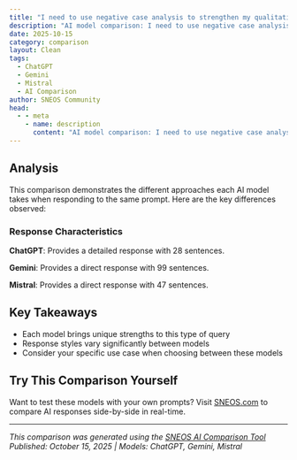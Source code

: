 ```yaml
---
title: "I need to use negative case analysis to strengthen my qualitative findings. Help me: 1) Actively search for cases that don't fit emerging patterns"
description: "AI model comparison: I need to use negative case analysis to strengthen my qualitative findings. Help me: 1) Actively sea..."
date: 2025-10-15
category: comparison
layout: Clean
tags:
  - ChatGPT
  - Gemini
  - Mistral
  - AI Comparison
author: SNEOS Community
head:
  - - meta
    - name: description
      content: "AI model comparison: I need to use negative case analysis to strengthen my qualitative findings. Help me: 1) Actively search for cases that d..."
---
```


<ChatComparison
  title="I need to use negative case analysis to strengthen my qualitative findings. Help me: 1) Actively search for cases that don't fit emerging patterns"
  prompt="I need to use negative case analysis to strengthen my qualitative findings. Help me: 1) Actively search for cases that don't fit emerging patterns"
  :responses='{"ChatGPT": "Negative case analysis is a valuable method in qualitative research that helps strengthen your findings by identifying and understanding cases that diverge from emerging patterns or themes. Here\u2019s a step-by-step guide on how to actively search for cases that do not fit your emerging patterns:\n\n### Step 1: Review Your Data\n- **Examine Initial Codes/Themes:** Look at the themes and patterns that have emerged from your data. Ensure you have a clear understanding of these patterns.\n- **Create a Codebook:** List down the codes and themes that encapsulate the dominant patterns in your data. This will serve as the reference point for identifying negative cases.\n\n### Step 2: Identify Potential Negative Cases\n- **Scan Existing Data:** Go through your data set (interviews, focus groups, observations, etc.) looking for instances that contradict or do not align with the established themes. Pay special attention to:\n  - Outliers in interview transcripts.\n  - Participants who express divergent views or experiences.\n  - Cases that offer different perspectives that haven\u0027t been captured in your themes.\n  \n- **Compare Against Patterns:** For each emerging theme, ask yourself:\n  - \u0022Are there specific cases or participants that exhibit contrasting views or experiences?\u0022\n  - \u0022Where do the findings not hold true?\u0022\n\n### Step 3: Seek Out Additional Data\n- **Explore Alternative Perspectives:**\n  - Conduct follow-up interviews with participants who you know have different views.\n  - Interview new participants who might offer dissenting opinions or experiences.\n  \n- **Use Snowball Sampling:** Ask your current participants if they know others who may have different experiences related to your research question.\n\n- **Focus on Demographic Variation:** If your sample includes a diverse population, consider how various demographic factors may influence different perspectives. \n\n### Step 4: Engage in Member Checking\n- **Present Findings to Participants:** Share your findings or themes with a subset of participants and ask for their feedback. Are there any perspectives they believe were overlooked?\n\n### Step 5: Utilize Literature as a Guide\n- **Review Existing Research:** Look for studies in your field that contradict or highlight different outcomes from those you\u0027re observing. This might guide you to find cases that don\u2019t fit your emerging findings.\n\n### Step 6: Data Analysis for Negative Cases \n- **Deepen Analysis:** Once you have identified any negative cases, analyze them in-depth. Consider the context and unique factors contributing to these experiences. \n\n- **Document Findings:** Clearly document where and how these negative cases do not align with your main findings. \n\n### Step 7: Integrate Negative Cases into Findings\n- **Contrast with Positive Cases:** Describe the negative cases alongside the positive cases. Discuss why these cases are divergent and how they contribute to a more nuanced understanding of your overall findings.\n  \n- **Revise Themes if Necessary:** Consider whether your emerging patterns need to be refined or adjusted based on what you have learned from the negative cases.\n\n### Conclusion\nUsing negative case analysis not only helps strengthen your qualitative findings by providing a balanced perspective but also enhances your credibility as a researcher. By acknowledging and exploring cases that do not fit your patterns, you can deepen your understanding and provide richer insights into your research topic.", "Gemini": "Negative Case Analysis is a cornerstone of rigorous qualitative research. It\u0027s not about discrediting your findings, but about making them more robust, nuanced, and credible by actively seeking out data that challenges your initial assumptions or emerging patterns. It helps you identify the boundaries of your themes, understand exceptions, and refine your theoretical propositions.\n\nHere\u0027s how to actively search for cases that don\u0027t fit emerging patterns, along with what to do once you find them:\n\n## 1) Actively Search for Cases that Don\u0027t Fit Emerging Patterns\n\nThis phase requires a deliberate and systematic approach. You can\u0027t just skim the surface; you need to dive deep back into your raw data with a critical, questioning mindset.\n\n**A. Before You Search: Clearly Articulate Your Emerging Patterns**\n\nYou can\u0027t find what doesn\u0027t fit if you don\u0027t know what *does* fit.\n\n1.  **Summarize Your Current Findings:** What are your main themes, categories, or provisional hypotheses? Write them down clearly and concisely. For example:\n    *   \u0022Emerging pattern: Employees in Company X consistently report that \u0027flexible working hours\u0027 are the most valued benefit.\u0022\n    *   \u0022Emerging theme: Participants frame their experience with the new policy as \u0027disempowering\u0027 due to lack of consultation.\u0022\n    *   \u0022Provisional hypothesis: The transition to remote work has universally led to increased feelings of isolation among team members.\u0022\n\n2.  **Identify Potential Points of Contradiction:** For each pattern, mentally (or literally) ask:\n    *   \u0022What would a case look like that *doesn\u0027t* fit this pattern?\u0022\n    *   \u0022What would someone say or do if this pattern were *not* true for them?\u0022\n    *   \u0022Are there any circumstances under which this pattern might *not* hold?\u0022\n\n**B. The Active Search: Techniques for Unearthing Disconfirming Evidence**\n\nNow, go back to your raw data (interview transcripts, field notes, observation logs, documents, survey open-ends, etc.) with these specific strategies:\n\n1.  **Systematic Re-Review of All Data:**\n    *   **Don\u0027t just look at the data you\u0027ve already coded as fitting.** Go back to *every piece* of data, especially those that were lightly coded, uncoded, or seemed \u0022off\u0022 during initial passes.\n    *   Read entire transcripts or documents again, not just excerpts. Context is crucial.\n\n2.  **Ask Disconfirming Questions for Each Pattern:**\n    *   For the \u0022flexible working hours\u0022 example:\n        *   \u0022Is there anyone who *doesn\u0027t* value flexible hours as their top benefit?\u0022\n        *   \u0022Did anyone mention *other* benefits as being *more important*?\u0022\n        *   \u0022Are there specific situations (e.g., life stage, role, tenure) where flexible hours *aren\u0027t* a priority?\u0022\n    *   For the \u0022disempowering policy\u0022 example:\n        *   \u0022Did anyone express feelings of *empowerment* or *neutrality* regarding the new policy?\u0022\n        *   \u0022Are there instances where consultation *did* happen, or wasn\u0027t perceived as necessary?\u0022\n        *   \u0022Could someone interpret the lack of consultation positively (e.g., \u0027they trust us to adapt\u0027)?\u0022\n\n3.  **Scrutinize \u0022Weak,\u0022 \u0022Unclear,\u0022 or \u0022Outlier\u0022 Codes/Tags:**\n    *   Many qualitative software programs allow you to see where codes have low frequency or where a case only has one or two codes associated with it. Don\u0027t dismiss these as anomalies. They are potential negative cases.\n    *   Look at excerpts you marked as \u0022interesting,\u0022 \u0022confusing,\u0022 \u0022contradictory,\u0022 or \u0022unusual\u0022 during your initial coding.\n\n4.  **Look for Direct Contradictions:**\n    *   Search for explicit statements that directly refute an emerging pattern.\n    *   Example: If a pattern suggests \u0022managers are always supportive,\u0022 look for statements like \u0022My manager is completely unsupportive.\u0022\n\n5.  **Pay Attention to Nuance and Qualifiers:**\n    *   Even if a case generally fits a pattern, listen for \u0022but,\u0022 \u0022however,\u0022 \u0022except for,\u0022 \u0022unless,\u0022 or other conditional language that limits the scope of your pattern. This isn\u0027t a full negative case, but it helps refine the *boundary conditions*.\n    *   Example: \u0022Flexible hours are great, *but only if it doesn\u0027t mean working longer into the evening*.\u0022\n\n6.  **Consider Absence or Silence:**\n    *   If a pattern suggests something *should* be present, look for cases where it\u0027s conspicuously absent.\n    *   Example: If \u0022team collaboration\u0022 is a key theme, look for interviews where it\u0027s *never mentioned*, even when prompted about teamwork. The absence might be a negative case.\n\n7.  **Examine Subgroups or Demographics:**\n    *   Is your pattern universal across all participant groups (e.g., age, gender, role, experience level, location)? Segment your data and check for differences.\n    *   Example: While \u0022flexible hours\u0022 is generally valued, perhaps younger, single employees prioritize career advancement more, while older employees with families prioritize flexibility.\n\n8.  **Utilize Your Qualitative Software (if applicable):**\n    *   **Keyword searches:** Search for terms that would indicate a contradiction (e.g., \u0022dislike,\u0022 \u0022don\u0027t agree,\u0022 \u0022not important,\u0022 \u0022opposite,\u0022 \u0022never\u0022).\n    *   **Code combination queries:** Look for cases that *have* one code but *lack* another related code you\u0027d expect to see together. Or, look for cases that have two *seemingly contradictory* codes.\n    *   **Matrix queries:** Compare themes across different demographic variables.\n\n9.  **Peer Debriefing / Second Coder:**\n    *   Ask a colleague to review your emerging patterns and then independently look through a subset of your data specifically searching for disconfirming evidence. Fresh eyes are excellent at spotting what you might have overlooked due to confirmation bias.\n\n---\n\n## What to Do After You Find a Negative Case\n\nFinding a negative case is just the beginning. The real work is in analyzing it and using it to strengthen your findings.\n\n1.  **Document the Negative Case Thoroughly:**\n    *   Record the specific data point (quote, observation, document excerpt).\n    *   Note the participant/source, context, and why it contradicts your pattern.\n    *   Create a dedicated space (a log, a specific code, a memo) for your negative cases.\n\n2.  **Analyze the Negative Case Deeply:**\n    *   **Why is it different?** What unique characteristics does this participant, situation, or context have that might explain why it doesn\u0027t fit the general pattern?\n    *   **Is it a true exception, or a sign of a new, emerging pattern?** Is this a one-off, or might there be other similar cases that you haven\u0027t fully recognized yet?\n    *   **Does it highlight missing variables?** Did you overlook a crucial factor that explains the difference?\n\n3.  **Re-Evaluate and Refine Your Original Pattern/Theory:**\n    *   **Refine the Pattern:** Add nuance, conditions, or qualifiers to your original pattern.\n        *   *Original:* \u0022Employees value flexible working hours above all.\u0022\n        *   *Refined:* \u0022While flexible working hours are highly valued by most employees, particularly those with childcare responsibilities, job security and competitive salary take precedence for others, especially during periods of economic uncertainty.\u0022\n    *   **Identify Boundary Conditions:** Clearly state the circumstances under which your pattern *does* and *does not* hold true. This significantly increases the precision of your findings.\n        *   \u0022The disempowering effect of the new policy is particularly pronounced in departments where staff previously had high levels of autonomy and were accustomed to extensive consultation.\u0022\n    *   **Modify or Develop New Categories/Themes:** The negative case might be so distinct that it warrants the creation of an entirely new category or theme.\n    *   **Reframe Your Understanding:** Sometimes, a negative case forces you to look at your data from a completely different perspective, leading to a more profound theoretical insight.\n\n4.  **Look for More Like It (Re-cycle):**\n    *   Once you understand *why* a negative case is negative, go back through all your data again, specifically looking for other cases with similar characteristics or expressions. You might find that what seemed like an isolated anomaly is actually part of a smaller, but still significant, pattern.\n\n5.  **Integrate Negative Cases into Your Findings:**\n    *   Don\u0027t hide them! Explicitly discuss how you searched for and analyzed negative cases in your methodology section.\n    *   In your discussion of findings, present the nuances and complexities that negative cases revealed. This demonstrates rigor and thoughtfulness, enhancing the credibility and trustworthiness of your research.\n\nBy actively engaging in negative case analysis, you move beyond simply describing what you see to deeply understanding *why* certain patterns exist, their limitations, and the conditions under which they operate. This makes your qualitative findings far more robust and compelling.", "Mistral": "Negative case analysis is a powerful tool in qualitative research to ensure that your findings are robust and well-rounded. By actively searching for cases that don\u0027t fit emerging patterns, you can identify exceptions, refine your theories, and enhance the credibility of your conclusions. Here\u2019s a step-by-step guide to help you with this process:\n\n### 1. Actively Search for Cases That Don\u0027t Fit Emerging Patterns\n\n#### Step 1: Identify Emerging Patterns\n- **Review Your Data**: Start by thoroughly reviewing your data to identify common themes, patterns, and trends.\n- **Categorize Findings**: Organize your findings into categories or themes. This will help you see the dominant patterns more clearly.\n\n#### Step 2: Define What Constitutes a Negative Case\n- **Criteria for Negative Cases**: Clearly define what would constitute a negative case. This could be data points that contradict your emerging patterns or cases that don\u0027t fit neatly into your categories.\n- **Operational Definitions**: Develop operational definitions for negative cases to ensure consistency in your analysis.\n\n#### Step 3: Systematically Search for Negative Cases\n- **Data Sources**: Look through all your data sources, including interviews, observations, documents, and any other qualitative data you have collected.\n- **Keywords and Phrases**: Use keywords and phrases that might indicate negative cases. For example, if your pattern is about positive outcomes, look for words like \u0022failure,\u0022 \u0022challenge,\u0022 or \u0022problem.\u0022\n- **Outliers**: Pay special attention to outliers or anomalies in your data. These can often be negative cases.\n\n#### Step 4: Document Negative Cases\n- **Detailed Notes**: Keep detailed notes on each negative case you identify. Include the context, the specific data points, and any relevant quotes or observations.\n- **Comparison**: Compare negative cases with the dominant patterns to understand how and why they differ.\n\n#### Step 5: Analyze Negative Cases\n- **Contextual Analysis**: Analyze the context in which negative cases occur. Are there specific conditions or factors that contribute to these cases?\n- **Theoretical Implications**: Consider the theoretical implications of negative cases. How do they challenge or support your emerging theories?\n- **Refinement**: Use negative cases to refine your theories and patterns. They can help you identify limitations and areas for further exploration.\n\n### Example Scenario\n\nLet\u0027s say you are studying the effectiveness of a new educational program. Your emerging pattern suggests that the program significantly improves student performance.\n\n1. **Identify Emerging Patterns**:\n   - Most students show improved grades and higher engagement.\n   - Teachers report positive feedback and better classroom dynamics.\n\n2. **Define Negative Cases**:\n   - Students who did not show improved grades.\n   - Teachers who reported challenges or negative feedback.\n\n3. **Search for Negative Cases**:\n   - Review interview transcripts for any mention of difficulties or lack of improvement.\n   - Look at student performance data for outliers who did not improve.\n   - Check observation notes for any instances of negative classroom dynamics.\n\n4. **Document Negative Cases**:\n   - Note specific instances where students did not improve.\n   - Record quotes from teachers who reported challenges.\n   - Document any observations that contradict the dominant pattern.\n\n5. **Analyze Negative Cases**:\n   - Contextual Analysis: Were there specific circumstances (e.g., family issues, learning disabilities) that affected these students?\n   - Theoretical Implications: Do these cases suggest that the program might not be effective for certain subgroups of students?\n   - Refinement: Adjust your theory to account for these exceptions. For example, you might conclude that the program is effective for most students but may need additional support for those with specific challenges.\n\nBy actively searching for and analyzing negative cases, you can strengthen your qualitative findings and ensure that your conclusions are comprehensive and credible."}' published-date="{DateTime.UtcNow:HH:mm}"
/>

## Analysis

This comparison demonstrates the different approaches each AI model takes when responding to the same prompt. Here are the key differences observed:

### Response Characteristics

**ChatGPT**: Provides a detailed response with 28 sentences. 

**Gemini**: Provides a direct response with 99 sentences. 

**Mistral**: Provides a direct response with 47 sentences. 

## Key Takeaways

- Each model brings unique strengths to this type of query
- Response styles vary significantly between models
- Consider your specific use case when choosing between these models

## Try This Comparison Yourself

Want to test these models with your own prompts? Visit [SNEOS.com](https://sneos.com) to compare AI responses side-by-side in real-time.

---

*This comparison was generated using the [SNEOS AI Comparison Tool](https://sneos.com)*
*Published: October 15, 2025 | Models: ChatGPT, Gemini, Mistral*
